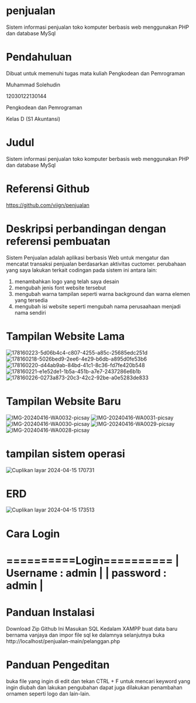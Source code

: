 # penjualan
Sistem informasi penjualan toko komputer berbasis web menggunakan PHP dan database MySql
# Pendahuluan 
Dibuat untuk memenuhi tugas mata kuliah Pengkodean dan Pemrograman

Muhammad Solehudin

12030122130144

Pengkodean dan Pemrograman 

Kelas D (S1 Akuntansi)

# Judul
Sistem informasi penjualan toko komputer berbasis web menggunakan PHP dan database MySql

# Referensi Github 
https://github.com/viign/penjualan

# Deskripsi perbandingan dengan referensi pembuatan 
Sistem  Penjualan   adalah aplikasi berbasis Web untuk mengatur dan mencatat transaksi penjualan berdasarkan aktivitas cuctomer. perubahaan yang saya lakukan terkait codingan pada sistem ini antara lain: 
1. menambahkan logo yang telah saya desain
2. mengubah jenis font website tersebut
3. mengubah warna tampilan seperti warna background dan warna elemen yang tersedia
4. mengubah isi website seperti mengubah nama perusaahaan menjadi nama sendiri

# Tampilan Website Lama  

![178160223-5d06b4c4-c807-4255-a85c-25685edc251d](https://github.com/muhammadsolehudin3123/muhammad-solehudin-PengkodeandanPemrograman-SistemPenjualan/assets/152485242/87353285-097d-41d5-b613-90b4cd90fadc)
![178160218-5026bed9-2ee6-4e29-b6db-a895d0fe53b6](https://github.com/muhammadsolehudin3123/muhammad-solehudin-PengkodeandanPemrograman-SistemPenjualan/assets/152485242/9e13691e-672f-4044-b847-12fc31668301)
![178160220-d44ab9ab-84bd-41c1-8c36-fd7fe420b548](https://github.com/muhammadsolehudin3123/muhammad-solehudin-PengkodeandanPemrograman-SistemPenjualan/assets/152485242/91a90b41-f220-4d6f-95b4-29d5123f573c)
![178160221-e1e52de1-1b5a-451b-a7e7-2437286e6b1b](https://github.com/muhammadsolehudin3123/muhammad-solehudin-PengkodeandanPemrograman-SistemPenjualan/assets/152485242/ec209ca5-3fe3-491a-9793-f1a571c6640a)
![178160226-0273a873-20c3-42c2-92be-a0e5283de833](https://github.com/muhammadsolehudin3123/muhammad-solehudin-PengkodeandanPemrograman-SistemPenjualan/assets/152485242/e7487ef5-ed80-4a6c-9f02-d0402af952e9)

# Tampilan Website Baru 
![IMG-20240416-WA0032-picsay](https://github.com/muhammadsolehudin3123/muhammad-solehudin-PengkodeandanPemrograman-SistemPenjualan/assets/152485242/17a07aba-edbc-4ce4-be2f-95f5ef58b6ce)
![IMG-20240416-WA0031-picsay](https://github.com/muhammadsolehudin3123/muhammad-solehudin-PengkodeandanPemrograman-SistemPenjualan/assets/152485242/f5d9ea70-5435-4c3f-af98-2d957d79ab8b)
![IMG-20240416-WA0030-picsay](https://github.com/muhammadsolehudin3123/muhammad-solehudin-PengkodeandanPemrograman-SistemPenjualan/assets/152485242/47a7d315-0364-4d86-a6ea-fa195d55f83d)
![IMG-20240416-WA0029-picsay](https://github.com/muhammadsolehudin3123/muhammad-solehudin-PengkodeandanPemrograman-SistemPenjualan/assets/152485242/bccb9e6e-8812-4b25-8516-04b394be2312)
![IMG-20240416-WA0028-picsay](https://github.com/muhammadsolehudin3123/muhammad-solehudin-PengkodeandanPemrograman-SistemPenjualan/assets/152485242/ec65da4a-0e79-4c9a-aaab-3e6b58d0554d)


# tampilan sistem operasi 
![Cuplikan layar 2024-04-15 170731](https://github.com/muhammadsolehudin3123/muhammad-solehudin31/assets/152485242/31a2dbca-19c1-4d74-9734-f9ab7316f1fe)
# ERD 
![Cuplikan layar 2024-04-15 173513](https://github.com/muhammadsolehudin3123/muhammad-solehudin31/assets/152485242/115118ca-9cae-4503-b769-57d0078ed903)


# Cara Login
==========Login==========
| Username : admin       |
| password : admin       |
=========================

# Panduan Instalasi
Download Zip Github Ini
Masukan SQL Kedalam XAMPP
buat data baru bernama vanjaya 
dan impor file sql ke dalamnya selanjutnya  buka http://localhost/penjualan-main/pelanggan.php

# Panduan Pengeditan 
buka file yang ingin di edit dan tekan CTRL + F untuk mencari keyword yang ingin diubah dan lakukan pengubahan dapat juga dilakukan penambahan ornamen seperti logo dan lain-lain.
